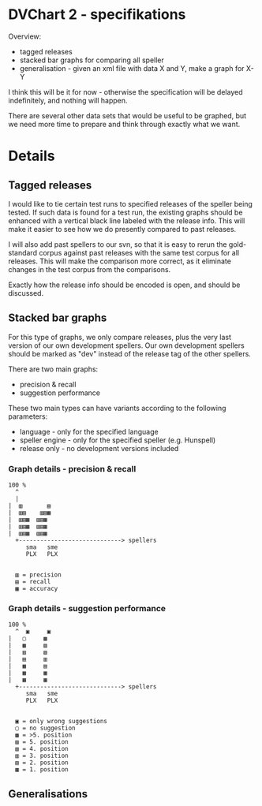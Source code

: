 # DVChart 2 - specifikations


Overview:
* tagged releases
* stacked bar graphs for comparing all speller
* generalisation - given an xml file with data X and Y, make a graph for X-Y


I think this will be it for now - otherwise the specification will be delayed indefinitely, and nothing will happen.


There are several other data sets that would be useful to be graphed, but we need more time to prepare and think through exactly what we want.


# Details


## Tagged releases


I would like to tie certain test runs to specified releases of the speller being tested. If such data is found for a test run, the existing graphs should be enhanced with a vertical black line labeled with the release info. This will make it easier to see how we do presently compared to past releases.


I will also add past spellers to our svn, so that it is easy to rerun the gold-standard corpus against past releases with the same test corpus for all releases. This will make the comparison more correct, as it eliminate changes in the test corpus from the comparisons.


Exactly how the release info should be encoded is open, and should be discussed.


## Stacked bar graphs


For this type of graphs, we only compare releases, plus the very last version of our own development spellers. Our own development spellers should be marked as "dev" instead of the release tag of the other spellers.


There are two main graphs:
* precision & recall
* suggestion performance


These two main types can have variants according to the following parameters:
* language - only for the specified language
* speller engine - only for the specified speller (e.g. Hunspell)
* release only - no development versions included


### Graph details - precision & recall


```
100 %
  ^
  |
|  ▥       ▤
|  ▥▤    ▥▤▦
|  ▥▤▦  ▥▤▦
|  ▥▤▦  ▥▤▦
|  ▥▤▦  ▥▤▦
  +-----------------------------> spellers
     sma   sme
     PLX   PLX

  
  ▥ = precision
  ▤ = recall
  ▦ = accuracy
```


### Graph details - suggestion performance


```
100 %
  ^  ▣     ▣
|   ▢     ▩
|   ▩     ▨
|   ▥     ▧
|   ▤     ▥
|   ▦     ▤
|   ▦     ▦
|   ▦     ▦
  +-----------------------------> spellers
     sma   sme
     PLX   PLX

  
  ▣ = only wrong suggestions
  ▢ = no suggestion
  ▩ = >5. position
  ▨ = 5. position
  ▧ = 4. position
  ▥ = 3. position
  ▤ = 2. position
  ▦ = 1. position
```




## Generalisations

